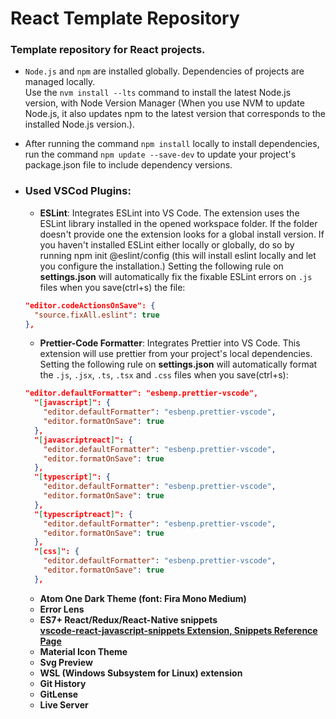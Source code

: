 # React Template Repository
### Template repository for React projects.

- `Node.js` and `npm` are installed globally. Dependencies of projects are managed locally.<br>
  Use the `nvm install --lts` command to install the latest Node.js version, with Node Version Manager (When you use NVM to update Node.js, it also updates npm to the latest version that corresponds to the installed Node.js version.).

- After running the command `npm install` locally to install dependencies, run the command `npm update --save-dev` to update your project's package.json file to include dependency versions.

- ### Used VSCod Plugins:
  - **ESLint**: Integrates ESLint into VS Code. The extension uses the ESLint library installed in the opened workspace folder. If the folder doesn't provide one the extension looks for a global install version. If you haven't installed ESLint either locally or globally, do so by running npm init @eslint/config (this will install eslint locally and let you configure the installation.)
  Setting the following rule on **settings.json** will automatically fix the fixable ESLint errors on `.js` files when you save(ctrl+s) the file:
  ```json
  "editor.codeActionsOnSave": {
    "source.fixAll.eslint": true
  },
  ```
  - **Prettier-Code Formatter**: Integrates Prettier into VS Code. This extension will use prettier from your project's local dependencies.
  Setting the following rule on **settings.json** will automatically format the `.js`, `.jsx`, `.ts`, `.tsx` and `.css` files when you save(ctrl+s):
  ```json
  "editor.defaultFormatter": "esbenp.prettier-vscode",
    "[javascript]": {
      "editor.defaultFormatter": "esbenp.prettier-vscode",
      "editor.formatOnSave": true
    },
    "[javascriptreact]": {
      "editor.defaultFormatter": "esbenp.prettier-vscode",
      "editor.formatOnSave": true
    },
    "[typescript]": {
      "editor.defaultFormatter": "esbenp.prettier-vscode",
      "editor.formatOnSave": true
    },
    "[typescriptreact]": {
      "editor.defaultFormatter": "esbenp.prettier-vscode",
      "editor.formatOnSave": true
    },
    "[css]": {
      "editor.defaultFormatter": "esbenp.prettier-vscode",
      "editor.formatOnSave": true
    },
  ```
  - **Atom One Dark Theme (font: Fira Mono Medium)**
  - **Error Lens**
  - **ES7+ React/Redux/React-Native snippets** <br> [**vscode-react-javascript-snippets Extension, Snippets Reference Page**](https://github.com/r5n-dev/vscode-react-javascript-snippets/blob/HEAD/docs/Snippets.md "github.com/r5n-dev/vscode-react-javascript-snippets/")
  - **Material Icon Theme**
  - **Svg Preview**
  - **WSL (Windows Subsystem for Linux) extension**
  - **Git History**
  - **GitLense**
  - **Live Server**
